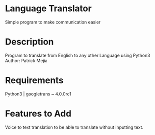 # Language Translator
Simple program to make communication easier
# Description
Program to translate from English to any other Language using Python3
Author: Patrick Mejia

# Requirements
Python3 | googletrans ~ 4.0.0rc1

# Features to Add
Voice to text translation to be able to translate without inputting text.
